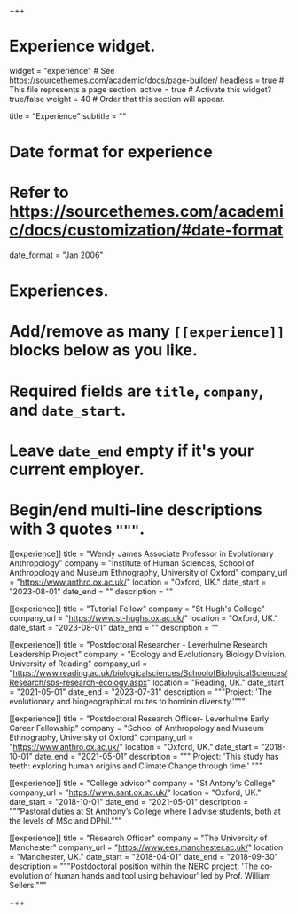 +++
# Experience widget.
widget = "experience"  # See https://sourcethemes.com/academic/docs/page-builder/
headless = true  # This file represents a page section.
active = true  # Activate this widget? true/false
weight = 40  # Order that this section will appear.

title = "Experience"
subtitle = ""

# Date format for experience
#   Refer to https://sourcethemes.com/academic/docs/customization/#date-format
date_format = "Jan 2006"

# Experiences.
#   Add/remove as many `[[experience]]` blocks below as you like.
#   Required fields are `title`, `company`, and `date_start`.
#   Leave `date_end` empty if it's your current employer.
#   Begin/end multi-line descriptions with 3 quotes `"""`.
[[experience]]
  title = "Wendy James Associate Professor in Evolutionary Anthropology"
  company = "Institute of Human Sciences, School of Anthropology and Museum Ethnography, University of Oxford"
  company_url = "https://www.anthro.ox.ac.uk/"
  location = "Oxford, UK."
  date_start = "2023-08-01"
  date_end = ""
  description = ""
  
  [[experience]]
  title = "Tutorial Fellow"
  company = "St Hugh's College"
  company_url = "https://www.st-hughs.ox.ac.uk/"
  location = "Oxford, UK."
  date_start = "2023-08-01"
  date_end = ""
  description = ""
  
[[experience]]
  title = "Postdoctoral Researcher - Leverhulme Research Leadership Project"
  company = "Ecology and Evolutionary Biology Division, University of Reading"
  company_url = "https://www.reading.ac.uk/biologicalsciences/SchoolofBiologicalSciences/Research/sbs-research-ecology.aspx"
  location = "Reading, UK."
  date_start = "2021-05-01"
  date_end = "2023-07-31"
  description = """Project: 'The evolutionary and biogeographical routes to hominin diversity.'"""
  
[[experience]]
  title = "Postdoctoral Research Officer- Leverhulme Early Career Fellowship"
  company = "School of Anthropology and Museum Ethnography, University of Oxford"
  company_url = "https://www.anthro.ox.ac.uk/"
  location = "Oxford, UK."
  date_start = "2018-10-01"
  date_end = "2021-05-01"
  description = """
Project: 'This study has teeth: exploring human origins and Climate Change through time.'
  """

[[experience]]
  title = "College advisor"
  company = "St Antony's College"
  company_url = "https://www.sant.ox.ac.uk/"
  location = "Oxford, UK."
  date_start = "2018-10-01"
  date_end = "2021-05-01"
  description = """Pastoral duties at St Anthony’s College where I advise students, both at the levels of MSc and DPhil."""
  
[[experience]]
  title = "Research Officer"
  company = "The University of Manchester"
  company_url = "https://www.ees.manchester.ac.uk/"
  location = "Manchester, UK."
  date_start = "2018-04-01"
  date_end = "2018-09-30"
  description = """Postdoctoral position within the NERC project: 'The co-evolution of human hands and tool using behaviour' led by Prof. William Sellers."""
  
+++


